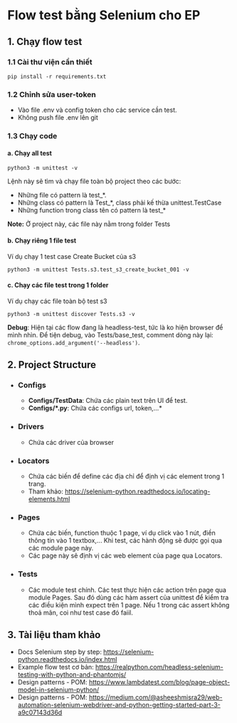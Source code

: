 # Flow test bằng Selenium cho EP

## 1. Chạy flow test
### 1.1 Cài thư viện cần thiết

```
pip install -r requirements.txt
```
### 1.2 Chỉnh sửa user-token

- Vào file .env và config token cho các service cần test.
- Không push file .env lên git

### 1.3 Chạy code

#### a. Chạy all test
```
python3 -m unittest -v
```
Lệnh này sẽ tìm và chạy file toàn bộ project theo các bước:
- Những file có pattern là test_*.
- Những class có pattern là Test_*, class phải kế thừa unittest.TestCase
- Những function trong class tên có pattern là test_*

<b>Note:</b> Ở project này, các file này nằm trong folder Tests 

#### b. Chạy riêng 1 file test
Ví dụ chạy 1 test case Create Bucket của s3
```
python3 -m unittest Tests.s3.test_s3_create_bucket_001 -v
```
#### c. Chạy các file test trong 1 folder
Ví dụ chạy các file toàn bộ test s3
```
python3 -m unittest discover Tests.s3 -v
```

<b>Debug</b>: Hiện tại các flow đang là headless-test, tức là ko hiện browser để mình nhìn.
Để tiện debug, vào Tests/base_test, comment dòng này lại:
```chrome_options.add_argument('--headless')```.

## 2. Project Structure
* ### Configs
    * <b>Configs/TestData</b>: Chứa các plain text trên UI để test.
    * <b>Configs/\*.py</b>: Chứa các configs url, token,...*
  
* ### Drivers
    * Chứa các driver của browser
* ### Locators
    * Chứa các biến để define các địa chỉ để định vị các element trong 1 trang.
    * Tham khảo: https://selenium-python.readthedocs.io/locating-elements.html
* ### Pages
    * Chứa các biến, function thuộc 1 page, ví dụ click vào 1 nút, điền thông tin
    vào 1 textbox,... Khi test, các hành động sẽ được gọi qua các module page này.
    * Các page này sẽ định vị các web element của page qua Locators.  
* ### Tests
    * Các module test chính. Các test thực hiện các action trên page qua module Pages.
    Sau đó dùng các hàm assert của unittest để kiểm tra các điều kiện mình expect trên
      1 page. Nếu 1 trong các assert không thoả mãn, coi như test case đó faiil.
    

## 3. Tài liệu tham khảo
- Docs Selenium step by step: https://selenium-python.readthedocs.io/index.html
- Example flow test cơ bản: https://realpython.com/headless-selenium-testing-with-python-and-phantomjs/
- Design patterns - POM: https://www.lambdatest.com/blog/page-object-model-in-selenium-python/
- Design patterns - POM: https://medium.com/@asheeshmisra29/web-automation-selenium-webdriver-and-python-getting-started-part-3-a9c07143d36d

